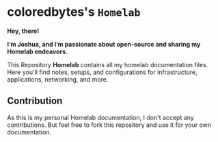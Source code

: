 # coloredbytes's `Homelab`

**Hey, there!**

**I’m Joshua, and I’m passionate about open-source and sharing my Homelab endeavors.**

This Repository **Homelab** contains all my homelab documentation files. Here you'll find notes, setups, and configurations for infrastructure, applications, networking, and more.

## Contribution

As this is my personal Homelab documentation, I don't accept any contributions. But feel free to fork this repository and use it for your own documentation.
